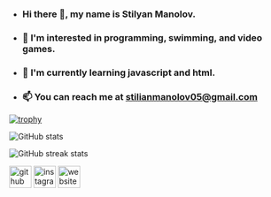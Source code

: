 - ### Hi there 👋, my name is Stilyan Manolov.
- ### 👀 I'm interested in programming, swimming, and video games.
- ### 🌱 I'm currently learning javascript and html.
- ### 📫 You can reach me at stilianmanolov05@gmail.com

[![trophy](https://github-profile-trophy.vercel.app/?username=Stili559)](https://github.com/ryo-ma/github-profile-trophy)

![GitHub stats](https://github-readme-stats.vercel.app/api?username=Stili559&show_icons=true)  

![GitHub streak stats](https://github-readme-streak-stats.herokuapp.com/?user=Stili559)  

[<img src='https://cdn.jsdelivr.net/npm/simple-icons@3.0.1/icons/github.svg' alt='github' height='40'>](https://github.com/Stili559)  [<img src='https://cdn.jsdelivr.net/npm/simple-icons@3.0.1/icons/instagram.svg' alt='instagram' height='40'>](https://www.instagram.com/https://www.instagram.com/st_ili//)  [<img src='https://cdn.jsdelivr.net/npm/simple-icons@3.0.1/icons/icloud.svg' alt='website' height='40'>](https://sites.google.com/view/stilian-learning-journey/home)  



<!---
Stili559/Stili559 is a ✨ special ✨ repository because its `README.md` (this file) appears on your GitHub profile.
You can click the Preview link to take a look at your changes.
--->
